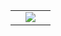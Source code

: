 
<table>
    <tr>
        <td></td>
        <td>
            <div class="home_button">
                <div class="background_white home_button_header center">
                    <img id="01" src="http://www.cymoh.org/images/img_3274-2-333.webp" description="Summer 2021 Team" onclick="openModal(this)">
                </div>
            </div>
        </td>
        <td></td>
    </tr>
</table>
